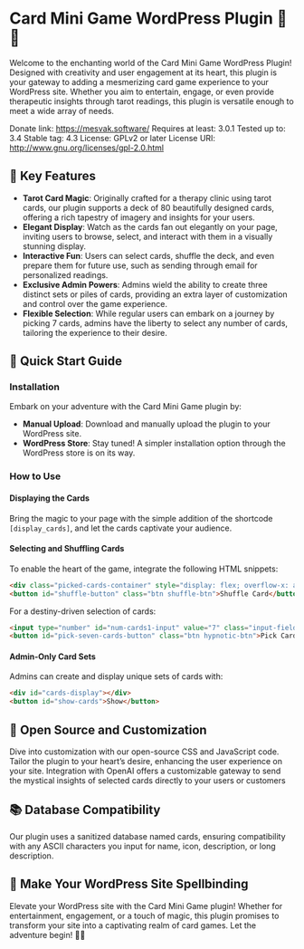 # Card Mini Game WordPress Plugin 🎴✨

Welcome to the enchanting world of the Card Mini Game WordPress Plugin! Designed with creativity and user engagement at its heart, this plugin is your gateway to adding a mesmerizing card game experience to your WordPress site. Whether you aim to entertain, engage, or even provide therapeutic insights through tarot readings, this plugin is versatile enough to meet a wide array of needs.

Donate link: https://mesvak.software/
Requires at least: 3.0.1
Tested up to: 3.4
Stable tag: 4.3
License: GPLv2 or later
License URI: http://www.gnu.org/licenses/gpl-2.0.html

## 🌟 Key Features

- **Tarot Card Magic**: Originally crafted for a therapy clinic using tarot cards, our plugin supports a deck of 80 beautifully designed cards, offering a rich tapestry of imagery and insights for your users.
- **Elegant Display**: Watch as the cards fan out elegantly on your page, inviting users to browse, select, and interact with them in a visually stunning display.
- **Interactive Fun**: Users can select cards, shuffle the deck, and even prepare them for future use, such as sending through email for personalized readings.
- **Exclusive Admin Powers**: Admins wield the ability to create three distinct sets or piles of cards, providing an extra layer of customization and control over the game experience.
- **Flexible Selection**: While regular users can embark on a journey by picking 7 cards, admins have the liberty to select any number of cards, tailoring the experience to their desire.

## 🚀 Quick Start Guide

### Installation

Embark on your adventure with the Card Mini Game plugin by:

- **Manual Upload**: Download and manually upload the plugin to your WordPress site.
- **WordPress Store**: Stay tuned! A simpler installation option through the WordPress store is on its way.

### How to Use

#### Displaying the Cards

Bring the magic to your page with the simple addition of the shortcode `[display_cards]`, and let the cards captivate your audience.

#### Selecting and Shuffling Cards

To enable the heart of the game, integrate the following HTML snippets:

```html
<div class="picked-cards-container" style="display: flex; overflow-x: auto;">Picked cards will appear here.</div>
<button id="shuffle-button" class="btn shuffle-btn">Shuffle Card</button>
```

For a destiny-driven selection of cards:
```html
<input type="number" id="num-cards1-input" value="7" class="input-field" min="1" max="35">
<button id="pick-seven-cards-button" class="btn hypnotic-btn">Pick Cards</button>
```
#### Admin-Only Card Sets
Admins can create and display unique sets of cards with:
```html
<div id="cards-display"></div>
<button id="show-cards">Show</button>
```
## 🎨 Open Source and Customization

Dive into customization with our open-source CSS and JavaScript code. Tailor the plugin to your heart’s desire, enhancing the user experience on your site. Integration with OpenAI offers a customizable gateway to send the mystical insights of selected cards directly to your users or customers

## 📚 Database Compatibility

Our plugin uses a sanitized database named cards, ensuring compatibility with any ASCII characters you input for name, icon, description, or long description.

## 🌈 Make Your WordPress Site Spellbinding

Elevate your WordPress site with the Card Mini Game plugin! Whether for entertainment, engagement, or a touch of magic, this plugin promises to transform your site into a captivating realm of card games. Let the adventure begin! 🚀✨
